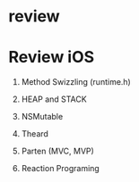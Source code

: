# review

# Review iOS

1. Method Swizzling (runtime.h)

2. HEAP and STACK 

3. NSMutable

4. Theard 

5. Parten (MVC, MVP)

6. Reaction Programing

